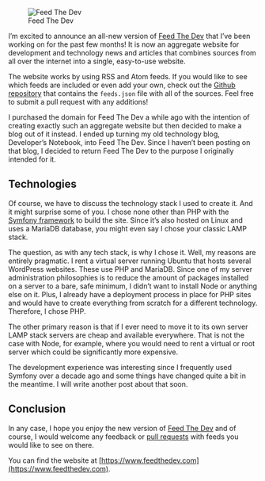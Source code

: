 <figure><img loading="lazy" decoding="async" src="Screenshot-2024-10-02-at-22-07-39-Feed-The-Dev.png" alt="Feed The Dev"><figcaption>Feed The Dev</figcaption></figure>

I’m excited to announce an all-new version of [Feed The Dev](https://www.feedthedev.com/) that I’ve been working on for the past few months! It is now an aggregate website for development and technology news and articles that combines sources from all over the internet into a single, easy-to-use website.

The website works by using RSS and Atom feeds. If you would like to see which feeds are included or even add your own, check out the [Github repository](https://github.com/feedthedev/feeds) that contains the `feeds.json` file with all of the sources. Feel free to submit a pull request with any additions!

I purchased the domain for Feed The Dev a while ago with the intention of creating exactly such an aggregate website but then decided to make a blog out of it instead. I ended up turning my old technology blog, Developer’s Notebook, into Feed The Dev. Since I haven’t been posting on that blog, I decided to return Feed The Dev to the purpose I originally intended for it.

Technologies
------------

Of course, we have to discuss the technology stack I used to create it. And it might surprise some of you. I chose none other than PHP with the [Symfony framework](https://symfony.com/) to build the site. Since it’s also hosted on Linux and uses a MariaDB database, you might even say I chose your classic LAMP stack.

The question, as with any tech stack, is why I chose it. Well, my reasons are entirely pragmatic. I rent a virtual server running Ubuntu that hosts several WordPress websites. These use PHP and MariaDB. Since one of my server administration philosophies is to reduce the amount of packages installed on a server to a bare, safe minimum, I didn’t want to install Node or anything else on it. Plus, I already have a deployment process in place for PHP sites and would have to create everything from scratch for a different technology. Therefore, I chose PHP.

The other primary reason is that if I ever need to move it to its own server LAMP stack servers are cheap and available everywhere. That is not the case with Node, for example, where you would need to rent a virtual or root server which could be significantly more expensive.

The development experience was interesting since I frequently used Symfony over a decade ago and some things have changed quite a bit in the meantime. I will write another post about that soon.

Conclusion
----------

In any case, I hope you enjoy the new version of [Feed The Dev](https://www.feedthedev.com/) and of course, I would welcome any feedback or [pull requests](https://github.com/feedthedev/feeds) with feeds you would like to see on there.

You can find the website at [https://www.feedthedev.com](https://www.feedthedev.com).